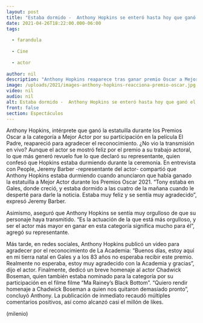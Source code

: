```yaml
---
layout: post
title: "Estaba dormido -  Anthony Hopkins se enteró hasta hoy que ganó el Oscar a 'Mejor Actor'"
date: 2021-04-26T18:22:00.000-06:00
tags:
  
  - farandula
  
  - Cine
  
  - actor
  
author: nil
description: "Anthony Hopkins reaparece tras ganar premio Oscar a Mejor Actor 2021; homenajea a Chadwick Boseman en su breve discurso de agradecimiento. "
image: /uploads/2021/images-anthony-hopkins-reacciona-premio-oscar.jpg
video: nil
audio: nil
alt: Estaba dormido -  Anthony Hopkins se enteró hasta hoy que ganó el Oscar a 'Mejor Actor'
front: false
section: Espectáculos
---
```


Anthony Hopkins, intérprete que ganó la estatuilla durante los Premios Oscar a la categoría a Mejor Actor por su participación en la película El Padre, reapareció para agradecer el reconocimiento. ¿No vio la transmisión en vivo? Aunque el actor se mostró feliz por el premio a su trabajo actoral, lo que más generó revuelo fue lo que declaró su representante, quien confesó que Hopkins estaba durmiendo durante la ceremonia. En entrevista con People, Jeremy Barber -representante del actor- compartió que Anthony Hopkins estaba durmiendo cuando anunciaron que había ganado la estatuilla a Mejor Actor durante los Premios Oscar 2021. “Tony estaba en Gales, donde creció, y estaba dormido a las cuatro de la mañana cuando le desperté para darle la noticia. Estaba muy feliz y se sentía muy agradecido”, expresó Jeremy Barber. 

Asimismo, aseguró que Anthony Hopkins se sentía muy orgulloso de que su personaje haya transmitido. “Es la actuación de la que está más orgulloso, y ser el actor más mayor en ganar en esta categoría significa mucho para él”, agregó su representante. 

Más tarde, en redes sociales, Anthony Hopkins publicó un video para agradecer por el reconocimiento de La Academia: “Buenos días, estoy aquí en mi tierra natal en Gales y a los 83 años no esperaba recibir este premio. Realmente no esperaba, estoy muy agradecido con la Academia y gracias”, dijo el actor. Finalmente, dedicó un breve homenaje al actor Chadwick Boseman, quien también estaba nominado para la categoría por su participación en el filme filme “Ma Rainey’s Black Bottom”. “Quiero rendir homenaje a Chadwick Boseman a quien nos quitaron demasiado pronto”, concluyó Anthony. 
La publicación de inmediato recaudó múltiples comentarios positivos, así como alcanzó casi el millón de likes. 

(milenio)